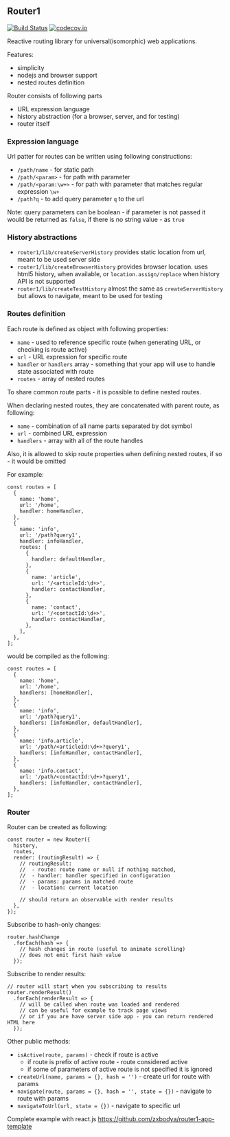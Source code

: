 ## Router1 

[![Build Status](https://travis-ci.org/zxbodya/router1.svg)](https://travis-ci.org/zxbodya/router1)
[![codecov.io](https://codecov.io/github/zxbodya/router1/coverage.svg?branch=master)](https://codecov.io/github/zxbodya/router1?branch=master)

Reactive routing library for universal(isomorphic) web applications.

Features:

 - simplicity
 - nodejs and browser support
 - nested routes definition

Router consists of following parts

 - URL expression language
 - history abstraction (for a browser, server, and for testing)
 - router itself

### Expression language

Url patter for routes can be written using following constructions:

- `/path/name` - for static path
- `/path/<param>` - for path with parameter
- `/path/<param:\w+>` - for path with parameter that matches regular expression `\w+`
- `/path?q` - to add query parameter `q` to the url

Note: query parameters can be boolean - if parameter is not passed it would be returned as `false`, if there is no string value - as `true`   

### History abstractions

 - `router1/lib/createServerHistory` provides static location from url, meant to be used server side 
 - `router1/lib/createBrowserHistory` provides browser location. 
   uses html5 history, when available, or `location.assign/replace` when history API is not supported 
 - `router1/lib/createTestHistory` almost the same as `createServerHistory` but allows to navigate, meant to be used for testing  

### Routes definition 

Each route is defined as object with following properties: 

 - `name` - used to reference specific route (when generating URL, or checking is route active) 
 - `url` - URL expression for specific route
 - `handler` or `handlers` array - something that your app will use to handle state associated with route
 - `routes` - array of nested routes

To share common route parts - it is possible to define nested routes. 

When declaring nested routes, they are concatenated with parent route, as following:
 - `name` - combination of all name parts separated by dot symbol
 - `url` - combined URL expression
 - `handlers` - array with all of the route handles

Also, it is allowed to skip route properties when defining nested routes, if so - it would be omitted  

For example:

```
const routes = [
  {
    name: 'home',         
    url: '/home',
    handler: homeHandler,
  },
  {
    name: 'info',         
    url: '/path?query1',
    handler: infoHandler,
    routes: [
      {
        handler: defaultHandler,    
      },
      {
        name: 'article',
        url: '/<articleId:\d+>',
        handler: contactHandler,
      },
      {
        name: 'contact',
        url: '/<contactId:\d+>',
        handler: contactHandler,
      },
    ],
  },
];  
```

would be compiled as the following:

```
const routes = [
  {
    name: 'home',         
    url: '/home',
    handlers: [homeHandler],
  },
  {
    name: 'info',         
    url: '/path?query1',
    handlers: [infoHandler, defaultHandler],
  },
  {
    name: 'info.article',         
    url: '/path/<articleId:\d+>?query1',
    handlers: [infoHandler, contactHandler],
  },
  {
    name: 'info.contact',         
    url: '/path/<contactId:\d+>?query1',
    handlers: [infoHandler, contactHandler],
  },
];  
```

### Router

Router can be created as following:

```
const router = new Router({
  history,
  routes,
  render: (routingResult) => {
    // routingResult:
    //  - route: route name or null if nothing matched,
    //  - handler: handler specified in configuration
    //  - params: params in matched route
    //  - location: current location
    
    // should return an observable with render results
  },
});
```

Subscribe to hash-only changes:
```
router.hashChange
  .forEach(hash => {
    // hash changes in route (useful to animate scrolling)
    // does not emit first hash value
  });
```

Subscribe to render results:
```
// router will start when you subscribing to results 
router.renderResult()
  .forEach(renderResult => {
    // will be called when route was loaded and rendered
    // can be useful for example to track page views
    // or if you are have server side app - you can return rendered HTML here 
  });
```

Other public methods:

- `isActive(route, params)` - check if route is active 
    - if route is prefix of active route - route considered active
    - if some of parameters of  active route is not specified it is ignored
- `createUrl(name, params = {}, hash = '')` - create url for route with params
- `navigate(route, params = {}, hash = '', state = {})` - navigate to route with params
- `navigateToUrl(url, state = {})` - navigate to specific url


Complete example with react.js https://github.com/zxbodya/router1-app-template
